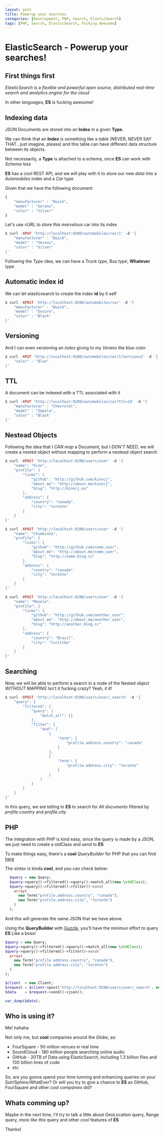 ```yaml
---
layout: post
title: Powerup your searches
categories: [Development, PHP, Search, ElasticSearch]
tags: [PHP, Search, ElasticSearch, Fucking Awesome]
---
```

# ElasticSearch - Powerup your searches!

## First things first
_ElasticSearch_ is a _flexible and powerful open source, distributed real-time
search and analytics engine for the cloud_

In other _languages_, __ES__ is fucking awesome!

## Indexing data

JSON Documents are stored into an __Index__ in a given __Type__.

We can think that an __Index__ is something like a _table_ (NEVER, NEVER SAY THAT.. just imagine, please) and this table can have different data structure between its objects.

Not necessarily, a __Type__ is attached to a schema, once __ES__ can work with _Schema less_

__ES__ has a cool REST API, and we will play with it to store our new _data_ into a _Automobiles_ index and a _Car_ type

Given that we have the following document:

```php
{
    "manufacturer" : "Buick",
    "model" : "Verano",
    "color" : "Silver"
}
```

Let's use cURL to store this _marvelous_ car into its index

```php
$ curl -XPUT 'http://localhost:9200/automobiles/car/1' -d '{
    "manufacturer" : "Buick",
    "model" : "Verano",
    "color" : "Silver"
}'
```

Following the _Type_ idea, we can have a Truck _type_, Bus _type_, __Whatever__ _type_.


## Automatic index id

We can let elasticsearch to create the index __id__ by it self

```php
$ curl -XPOST 'http://localhost:9200/automobiles/car' -d '{
    "manufacturer" : "Buick",
    "model" : "Encore",
    "color" : "Black"
}'
```

## Versioning

And I can even versioning an _index_ giving to my _Verano_ the _blue color_

```php
$ curl -XPUT 'http://localhost:9200/automobiles/car/1?version=2' -d '{
    "color" : "Blue"
}'
```

## TTL

A document can be indexed with a TTL associated with it

```php
$ curl -XPUT 'http://localhost:9200/automobiles/car?ttl=1d' -d '{
    "manufacturer" : "Chevrolet",
    "model" : "Impala",
    "color" : "Black"
}'
```

## Nestead Objects

Following the idea that _I CAN map_ a Document, but _I DON'T NEED_, we will create a nested object without mapping to perform a nestead object search

```php
$ curl -XPOST 'http://localhost:9200/users/user' -d '{
    "name": "Kinn",
    "profile": {
    	"links": {
    		"github": "http://github.com/kinncj",
    		"about_me": "http://about.me/kinncj",
    		"blog": "http://kinncj.eu"
    	},
    	"address": {
    		"country": "canada",
    		"city": "toronto"
    	}
	}
}'

$ curl -XPOST 'http://localhost:9200/users/user' -d '{
    "name": "Chimbinha",
    "profile": {
    	"links": {
    		"github": "http://github.com/some_user",
    		"about_me": "http://about.me/some_user",
    		"blog": "http://some.blog.cc"
    	},
    	"address": {
    		"country": "canada",
    		"city": "toronto"
    	}
	}
}'

$ curl -XPOST 'http://localhost:9200/users/user' -d '{
    "name": "Manolo",
    "profile": {
    	"links": {
    		"github": "http://github.com/another_user",
    		"about_me": "http://about.me/another_user",
    		"blog": "http://another.blog.cc"
    	},
    	"address": {
    		"country": "Brazil",
    		"city": "Curitiba"
    	}
	}
}'
```

## Searching

Now, we will be able to perform a search in a node of the Nested object _WITHOUT MAPPING_
Isn't it fucking crazy? Yeah, it it!

```php
$ curl -XPOST 'http://localhost:9200/users/user/_search' -d '{
    "query": {
        "filtered": {
            "query": {
                "match_all": {}
            },
            "filter": {
                "and": [
                    {
                        "term": {
                            "profile.address.country": "canada"
                        }
                    },
                    {
                        "term": {
                            "profile.address.city": "toronto"
                        }
                    }
                ]
            }
        }
    }
}'
```
In this query, we are telling to __ES__ to search for _All documents_ filtered by _profile.country_ and _profile.city_


## PHP

The integration with PHP is kind easy, since the query is made by a JSON, we just need to create a stdClass and send to __ES__

To make things easy, there's a __cool__ _QueryBuilder_ for PHP that you can find [here](https://packagist.org/packages/phpfluent/elastic-query-builder)

The sintax is kinda __cool__, and you can check below:

```php
  $query = new Query;
  $query->query()->filtered()->query()->match_all(new \stdClass);
  $query->query()->filtered()->filter()->and(
    array(
      new Term("profile.address.country", "canada"),
      new Term("profile.address.city", "toronto")
    )
  );
  ```

  And this will generate the same JSON that we have above.

  Using the __QueryBuilder__ with [Guzzle](http://docs.guzzlephp.org/en/latest/), you'll have the minimun effort to query __ES__ Like a boss!

  ```php
  $query = new Query;
  $query->query()->filtered()->query()->match_all(new \stdClass);
  $query->query()->filtered()->filter()->and(
    array(
      new Term("profile.address.country", "canada"),
      new Term("profile.address.city", "toronto")
    )
  );

  $client  = new Client;
  $request = $client->post('http://localhost:9200/users/user/_search', null, (string) $query);
  $data    = $request->send()->json();

  var_dump($data);
```

## Who is using it?

Me! hahaha

Not only me, but __cool__ companies around the _Globe_, as:

 * FourSquare - 50 million venues in real time
 * SoundCloud - 180 million people searching online audio
 * GitHub     - 20TB of Data using ElasticSearch, including 1.3 billion files and 130 billion lines of code
 * etc

 So, are you gonna spend your time tunning and enhancing queries on your Solr/Sphinx/WhatEver? Or will you try to give a chance to __ES__ as GitHub, FourSquare and other _cool companies_ did?

 ## Whats comming up?

 Maybe in the next time, I'll try to talk a little about GeoLocation query, Range query, _more like this_ query and other _cool_ features of __ES__

 Thanks!